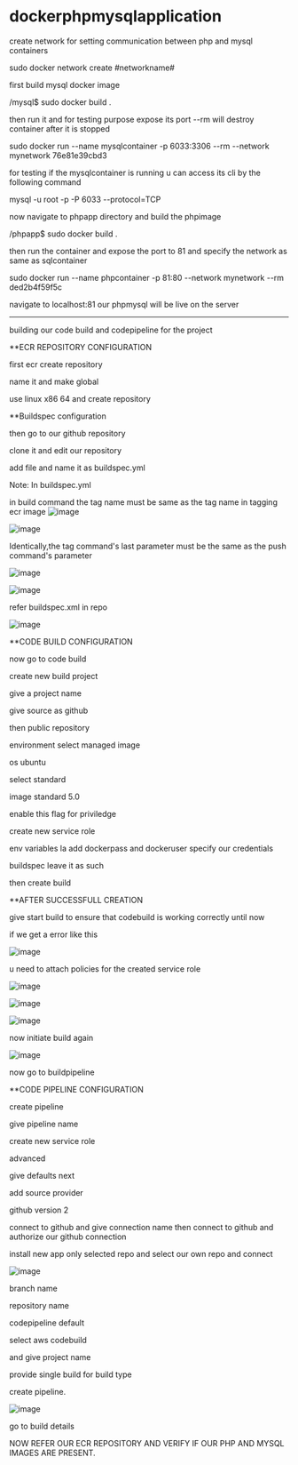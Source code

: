 # dockerphpmysqlapplication

create network for setting communication between php and mysql containers


sudo docker network create #networkname#


first build mysql docker image


/mysql$ sudo docker build .


then run it and for testing purpose expose its port --rm will destroy container after it is stopped 


sudo docker run --name mysqlcontainer -p 6033:3306 --rm --network mynetwork 76e81e39cbd3


for testing if the mysqlcontainer is running u can access its cli by the following command


mysql -u root -p -P 6033 --protocol=TCP


now navigate to phpapp directory and build the phpimage


/phpapp$ sudo docker build .


then run the container and expose the port to 81 and specify the network as same as sqlcontainer


sudo docker run --name phpcontainer -p 81:80 --network mynetwork --rm ded2b4f59f5c


navigate to localhost:81 our phpmysql will be live on the server

---------------------------------------------------------------------------------------
building our code build and codepipeline for the project

**ECR REPOSITORY CONFIGURATION

first ecr create repository 

name it and make global 

use linux x86 64 
and create repository

**Buildspec configuration

then go to our github repository

clone it and edit our repository

add file and name it as buildspec.yml

Note: In buildspec.yml

in build command the tag name must be same as the tag name in tagging ecr image 
![image](https://user-images.githubusercontent.com/52123143/144967487-1619f758-353e-426e-af01-4bf53549b753.png)

![image](https://user-images.githubusercontent.com/52123143/144967592-44465518-821b-4b67-8dd5-a00aa813a755.png)

Identically,the tag command's last parameter must be the same as the push command's 
parameter

![image](https://user-images.githubusercontent.com/52123143/144967673-4271ea0f-1747-418f-9a33-3b4065cb6698.png)

![image](https://user-images.githubusercontent.com/52123143/144967707-e7fea7b7-cc1b-4f89-98d9-805deb018a07.png)




refer buildspec.xml in repo

![image](https://user-images.githubusercontent.com/52123143/144964610-686eadb2-2782-41d6-861c-21a2de5cafb4.png)

**CODE BUILD CONFIGURATION

now go to code build 

create new build project

give a project name

give source as github

then
public repository 

environment select managed image

os ubuntu 

select standard

image standard 5.0

enable this flag for priviledge

create new service role

env variables la add dockerpass and dockeruser specify our credentials

buildspec leave it as such

then create build


**AFTER SUCCESSFULL  CREATION

give start build to ensure that codebuild is working correctly until now

if we get a error like this

![image](https://user-images.githubusercontent.com/52123143/144965278-dd21105d-6521-4fcb-8421-57396eb7c674.png)

u need to attach policies for the created service role


![image](https://user-images.githubusercontent.com/52123143/144965347-c590ae2c-b029-433c-8bab-9e0c78fb3dd2.png)

![image](https://user-images.githubusercontent.com/52123143/144965370-b888b0b9-064e-4fbb-9705-526dd45bf18c.png)

![image](https://user-images.githubusercontent.com/52123143/144965423-88c1d065-71ac-4f83-abb7-7b8f7a9fff59.png)

now initiate build again 

![image](https://user-images.githubusercontent.com/52123143/144965470-39ee9315-94f1-4b2d-8277-e186acc4f688.png)


now go to buildpipeline

**CODE PIPELINE CONFIGURATION

create pipeline

give pipeline name

create new service role


advanced

give defaults next

add source provider

github version 2

connect to github and give connection name then connect to github and authorize our github connection

install new app only selected repo and select our own repo and connect

![image](https://user-images.githubusercontent.com/52123143/144965759-a1327e37-61ce-49c3-a866-39e1c2d82a56.png)

branch name 

repository name

codepipeline default

select aws codebuild

and give project name

provide single build for build type

create pipeline.

![image](https://user-images.githubusercontent.com/52123143/144965967-5a822c31-1f2c-4f28-83fa-8baddb966bdf.png)

go to build details

NOW REFER  OUR ECR REPOSITORY AND VERIFY IF OUR PHP AND MYSQL IMAGES ARE PRESENT.




